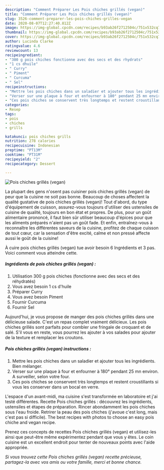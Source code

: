 ```yaml
---
description: "Comment Préparer Les Pois chiches grillés (vegan)"
title: "Comment Préparer Les Pois chiches grillés (vegan)"
slug: 3526-comment-preparer-les-pois-chiches-grilles-vegan
date: 2020-08-07T12:27:40.812Z
image: https://img-global.cpcdn.com/recipes/b93ab26f2712504c/751x532cq70/pois-chiches-grilles-vegan-photo-principale-de-la-recette.jpg
thumbnail: https://img-global.cpcdn.com/recipes/b93ab26f2712504c/751x532cq70/pois-chiches-grilles-vegan-photo-principale-de-la-recette.jpg
cover: https://img-global.cpcdn.com/recipes/b93ab26f2712504c/751x532cq70/pois-chiches-grilles-vegan-photo-principale-de-la-recette.jpg
author: Lucinda Clarke
ratingvalue: 4.6
reviewcount: 13
recipeingredient:
- "300 g pois chiches fonctionne avec des secs et des rhydrats"
- "1 cs dhuile"
- " Curry"
- " Piment"
- " Curcuma"
- " Sel"
recipeinstructions:
- "Mettre les pois chiches dans un saladier et ajouter tous les ingrédients. Bien mélanger."
- "Verser sur une plaque à four et enfourner à 180° pendant 25 mn environ. A surveiller, selon votre four."
- "Ces pois chiches se conservent très longtemps et restent croustillants si vous les conserver dans un bocal en verre."
categories:
- Resep
tags:
- pois
- chiches
- grills

katakunci: pois chiches grills 
nutrition: 278 calories
recipecuisine: Indonesian
preptime: "PT13M"
cooktime: "PT31M"
recipeyield: "2"
recipecategory: Dessert

---
```



![Pois chiches grillés (vegan)](https://img-global.cpcdn.com/recipes/b93ab26f2712504c/751x532cq70/pois-chiches-grilles-vegan-photo-principale-de-la-recette.jpg)

La plupart des gens n'osent pas cuisiner pois chiches grillés (vegan) de peur que la cuisine ne soit pas bonne. Beaucoup de choses affectent la qualité gustative de pois chiches grillés (vegan)! Tout d'abord, du type d'équipement de cuisson, assurez-vous toujours d'utiliser des ustensiles de cuisine de qualité, toujours en bon état et propres. De plus, pour un goût alimentaire prononcé, il faut bien sûr utiliser beaucoup d'épices pour que les aliments préparés n'aient pas un goût fade. Et enfin, entraînez-vous à reconnaître les différentes saveurs de la cuisine, profitez de chaque cuisson de tout cœur, car la sensation d'être excité, calme et non pressé affecte aussi le goût de la cuisine!

<!--inarticleads1-->

À cuire pois chiches grillés (vegan) tue avoir besoin 6 Ingrédients et 3 pas. Voici comment vous atteindre cette.

##### Ingrédients de pois chiches grillés (vegan) :

1. Utilisation 300 g pois chiches (fonctionne avec des secs et des réhydratés)
1. Vous avez besoin 1 cs d&#39;huile
1. Préparer  Curry
1. Vous avez besoin  Piment
1. Fournir  Curcuma
1. Fournir  Sel


Aujourd&#39;hui, je vous propose de manger des pois chiches grillés dans une délicieuse salade. C&#39;est un repas complet vraiment délicieux. Les pois chiches grillés sont parfaits pour combler une fringale de croquant et de salé. S&#39;il vous en reste, vous pourrez les ajouter à vos salades pour ajouter de la texture et remplacer les croutons. 

<!--inarticleads2-->

##### Pois chiches grillés (vegan) instructions :

1. Mettre les pois chiches dans un saladier et ajouter tous les ingrédients. Bien mélanger.
1. Verser sur une plaque à four et enfourner à 180° pendant 25 mn environ. A surveiller, selon votre four.
1. Ces pois chiches se conservent très longtemps et restent croustillants si vous les conserver dans un bocal en verre.


L&#39;espace d&#39;un avant-midi, ma cuisine s&#39;est transformée en laboratoire et j&#39;ai testé différentes. Recette Pois chiches grillés : découvrez les ingrédients, ustensiles et étapes de préparation. Rincer abondamment les pois chiches sous l&#39;eau froide. Retrirer la peau des pois chiches (j&#39;avoue c&#39;est long, mais c&#39;est pas si difficile). The best recipes with photos to choose an easy pois chiche and vegan recipe. 

<!--inarticleads1-->

<p>
Prenez ces concepts de recettes Pois chiches grillés (vegan) et utilisez-les ainsi que peut-être même expérimentez pendant que vous y êtes. Le coin cuisine est un excellent endroit pour tenter de nouveaux points avec l'aide appropriée.
</p>

<p>
<i>Si vous trouvez cette Pois chiches grillés (vegan) recette précieuse, partagez-la avec vos amis ou votre famille, merci et bonne chance.</i>
</p>
